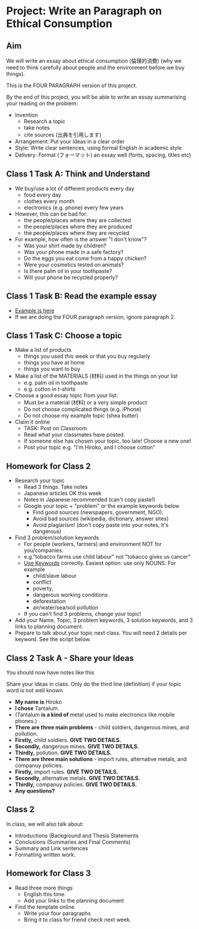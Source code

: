 # Project: Write an Paragraph on Ethical Consumption

## Aim 
We will write an essay about ethical consumption (倫理的消費) (why we need to think carefully about people and the environment before we buy things).

This is the FOUR PARAGRAPH version of this project. 

By the end of this project, you will be able to write an essay summarising your reading on the problem:

* Invention
    * Research a topic
    * take notes
    * cite sources (出典を引用します)
* Arrangement: Put your ideas in a clear order
* Style: Write clear sentences, using formal English in academic style 
* Delivery: Format (フォーマット) an essay well (fonts, spacing, titles etc)

## Class 1 Task A: Think and Understand
* We buy/use a lot of different products every day
    * food every day
    * clothes every month
    * electronics (e.g. phone) every few years
* However, this can be bad for:
    * the people/places where they are collected
    * the people/places where they are produced
    * the people/places where they are recycled
* For example, how often is the answer "I don't know"?
    * Was your shirt made by children?
    * Was your phone made in a safe factory? 
    * Do the eggs you eat come from a happy chicken?  
    * Were your cosmetics tested on animals?  
    * Is there palm oil in your toothpaste?  
    * Will your phone be recycled properly?

## Class 1 Task B: Read the example essay

* [Example is here](Examples-EthicalConsumptionEssay)
* If we are doing the FOUR paragraph version, ignore paragraph 2. 

## Class 1 Task C: Choose a topic 
* Make a list of products  
    * things you used this week or that you buy regularly
    * things you have at home
    * things you want to buy
* Make a list of the MATERIALS (材料) used in the things on your list
    * e.g. palm oil in toothpaste
    * e.g. cotton in t-shirts
* Choose a good essay topic from your list:
    * Must be a material (材料) or a very simple product
    * Do not choose complicated things (e.g. iPhone)
    * Do not choose my example  topic (shea butter)
* Claim it online
    * TASK: Post on Classroom 
    * Read what your classmates have posted. 
    * If someone else has chosen your topic, too late! Choose a new one! 
    * Post your topic e.g. "I'm Hiroko, and I choose cotton"


        

## Homework for Class 2
* Research your topic 
    * Read 3 things. Take notes
    * Japanese articles OK this week
    * Notes in Japanese recommended (can't copy paste!)
    * Google your topic + "problem" or the example keywords below
        * Find good sources (newspapers, government, NGO). 
        * Avoid bad sources (wikipedia, dictionary, answer sites) 
        * Avoid plagiarism! (don't copy paste into your notes, it's dangerous)
* Find 3 problem/solution keywords
    * For people (workers, farmers) and environment NOT for you/companies. 
    * e.g."tobacco farms use child labour" not "tobacco gives us cancer"
    * [Use Keywords](Style-UseKeywords) correctly. Easiest option: use only NOUNS. For example
        * child/slave labour
        * conflict
        * poverty, 
        * dangerous working conditions
        * deforestation
        * air/water/sea/soil pollution
    * If you can't find 3 problems,  change your topic! 
* Add your Name, Topic, 3 problem keywords, 3 solution keywords, and 3 links to planning document. 
* Prepare to talk about your topic next class. You will need 2 details per keyword. See the script below. 

## Class 2 Task A - Share your Ideas 
You should now have notes like this


Share your ideas in class. Only do the third line (definition) if your topic word is not well known

* **My name is** Hiroko
* **I chose** Tantalum. 
* (Tantalum **is a kind of** metal used to make electronics like mobile phones.)
* **There are three main problems** - child soldiers, dangerous mines, and pollution.  
* **Firstly,** child soldiers. **GIVE TWO DETAILS.**
* **Secondly,** dangerous mines. **GIVE TWO DETAILS.**
* **Thirdly,** pollution. **GIVE TWO DETAILS.**
* **There are three main solutions** - import rules, alternative metals, and companuy policies.  
* **Firstly,** import rules. **GIVE TWO DETAILS.**
* **Secondly,** alternative metals. **GIVE TWO DETAILS.**
* **Thirdly,** companuy policies. **GIVE TWO DETAILS.**
* **Any questions?**

## Class 2
In class, we will also talk about: 

* Introductions (Background and Thesis Statements
* Conclusions (Summaries and Final Comments)
* Summary and Link sentences
* Formatting written work. 


## Homework for Class 3
* Read three more things
    * English this time. 
    * Add your links to the planning document
* Find the template online
    * Write your four paragraphs
    * Bring it to class for friend check next week.  
